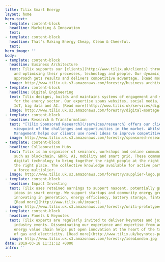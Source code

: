 ```yaml
---
title: Tilix Smart Energy
layout: home
hero-text:
- template: content-block
  headline: Marketing & Innovation
  text: 
- template: content-block
  headline: That's Making Energy Cheap, Clean & Cheerful.
  text: 
hero_image: ''
body:
- template: content-block
  headline: Business Architecture
  text: Tilix supports our [clients](http://www.tilix.uk/clients) through designing,deploying
    and optimising their processes, technology and people. Our dynamic, value-driven
    approach gets results and delivers competitive advantage. [Read more](http://www.tilix.uk/services/architecture).
  image: http://www.tilix.uk.s3.amazonaws.com/forestry/business_architecture_160.png
- template: content-block
  headline: Digital Engineering
  text: Tilix designs, builds and maintains systems of engagement and systems of intelligence
    for the energy sector. Our expertise spans websites, social media, mobile apps,
    IoT, big data and AI. [Read more](http://www.tilix.uk/services/digital).
  image: http://www.tilix.uk.s3.amazonaws.com/forestry/digital-montage-2.png
- template: content-block
  headline: Research & Transformation
  text: "[Tilix Sponsored Research](/services/research) offers our clients a unique
    viewpoint of the challenges and opportunities in the market. Whilst Tilix Innovation
    Management helps our clients use novel ideas to improve competitiveness and productivity."
  image: http://www.tilix.uk.s3.amazonaws.com/forestry/sponsored-research.png
- template: content-block
  headline: Collaboration Hubs
  text: Tilix is an organiser of seminars, workshops and online communities on topics
    such as blockchain, GDPR, AI, mobility and smart grid. These communities leverage
    digital technology to bring together the right people at the right time and in
    the right place. The collective knowledge available for active participants is
    a force multiplier.
  image: http://www.tilix.uk.s3.amazonaws.com/forestry/supplier-logo.png
- template: content-block
  headline: Impact Investing
  text: Tilix uses retained earnings to support nascent, potentially game changing
    ideas in smart energy. We support startups and community energy groups who are
    innovating in generation, energy efficiency, battery storage, fintech and mobility.
    [Read more](http://www.tilix.uk/impact).
  image: http://www.tilix.uk.s3.amazonaws.com/forestry/uniti-prototypes.jpg
- template: content-block
  headline: Panels & Keynotes
  text: Tilix experts are regularly invited to deliver keynotes and join panels at
    industry events. Disseminating our experience and expertise from across the whole
    energy value chain helps put open innovation at the heart of the transformation
    of gas and electricity. [Read more](http://www.tilix.uk/keynotes-panels)
  image: http://www.tilix.uk.s3.amazonaws.com/forestry/ideaLondon.jpg
date: 2019-03-18 11:31:12 +0000
intro: ''

---
```

